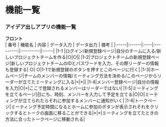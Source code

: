 # 機能一覧
### アイデア出しアプリの機能一覧
**フロント**<br>
 | 番号 | 機能名 | 内容 | データ入力 | データ出力 | 備考 |
 |:-----|:------|:----|:---------:|:---------:|:-----|
 |1-1 |ログイン/新規登録ページ|自分のチームに入る/新しいプロジェクトチームを作る|○|○||
 |1-2|プロジェクトチームの新規登録ページ|新しいプロジェクトチームのIDとパスワードを入力、その際リーダーの情報も登録する| ○| ○|1-1で新規登録のボタンを押すとこのページに行く|
 |1-3|ホームページ|チームのメンバーの情報/ミーティング方法を決める/このページからリーダーが立てたミーティングに入る|×|×||
 |1-4|メンバー登録ページ|自分の情報を入力|○|×|ここで登録されるメンバーはリーダーではない|
 |1-5|ミーティングを立てるページ|日にち、時刻、メンバーを入力して予定を立てる|○|○|ミーティングが立てられたらそれに参加するメンバーに通知がいく|
 |1-6|トークページ|ミーティング予定時間になるとホームに参加のボタンが表示されそれをクリックするとトークの画面に移ることができる|×|×|ミーティングを立てたときの方法に合ったトークページに移動される|
